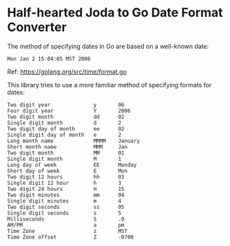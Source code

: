 # Half-hearted Joda to Go Date Format Converter

The method of specifying dates in Go are based on a well-known date:

`Mon Jan 2 15:04:05 MST 2006`

Ref: https://golang.org/src/time/format.go

This library tries to use a more familiar method of specifying formats for dates:
```
Two digit year              y       06
Four digit year             Y       2006
Two digit month             dd      02
Single digit month          d       2
Two digit day of month      ee      02
Single digit day of month   e       2
Long month name             MMMM    January
Short month name            MMM     Jan
Two digit month             MM      01
Single digit month          M       1
Long day of week            EE      Monday
Short day of week           E       Mon
Two digit 12 hours          hh      03
Single digit 12 hour        h       3
Two digit 24 hours          H       15
Two digit minutes           mm      04
Single digit minutes        m       4
Two digit seconds           ss      05
Single digit seconds        s       5
Milliseconds                S       .0
AM/PM                       a       pm
Time Zone                   z       MST
Time Zone offset            Z       -0700
```

